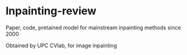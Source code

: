 # Inpainting-review
Paper, code, pretained model for mainstream inpainting methods since 2000

Obtained by UPC CVlab, for image inpainting
